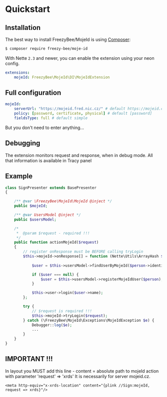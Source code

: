 Quickstart
==========


Installation
------------

The best way to install FreezyBee/MojeId is using  [Composer](http://getcomposer.org/):

```sh
$ composer require freezy-bee/moje-id
```

With Nette `2.3` and newer, you can enable the extension using your neon config.

```yml
extensions:
	mojeId: FreezyBee\MojeId\DI\MojeIdExtension
```

Full configuration
------------------

```yml
mojeId:
	serverUrl: "https://mojeid.fred.nic.cz/" # default https://mojeid.cz/
	policy: [password, certificate, physical] # default [password]
	fieldsType: full # default simple
```

But you don't need to enter anything... 


Debugging
---------

The extension monitors request and response, when in debug mode. All that information is available in Tracy panel



Example
-------

```php
class SignPresenter extends BasePresenter
{

	/** @var \FreezyBee\MojeId\MojeId @inject */
	public $mojeId;

	/** @var UsersModel @inject */
	public $usersModel;

	/*
	 *	@param $request - required !!!
	 */
	public function actionMojeId($request)
	{
		// register onResponse must be BEFORE calling tryLogin
		$this->mojeId->onResponse[] = function (Nette\Utils\ArrayHash $person) {
			
			$user = $this->usersModel->findUserByMojeId($person->identity);

			if ($user === null) {
				$user = $this->usersModel->registerMojeIdUser($person);
			}

			$this->user->login($user->name);
		};

		try {
			// $request is required !!!
			$this->mojeId->tryLogin($request);
		} catch (\FreezyBee\MojeId\Exceptions\MojeIdException $e) {
			Debugger::log($e);
			...
		}
	}
}
```

IMPORTANT !!!
-------------

In layout you MUST add this line - content = absolute path to mojeId action with parameter 'request' => 'xrds' 
It is necessarily for server mojeid.cz.

```smarty
<meta http-equiv="x-xrds-location" content="{plink //Sign:mojeId, request => xrds}"/>
```
